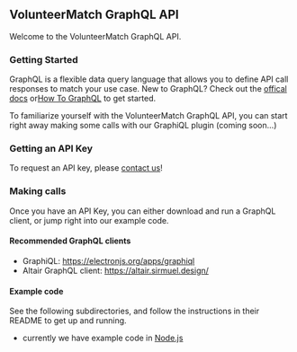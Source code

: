 ## VolunteerMatch GraphQL API
Welcome to the VolunteerMatch GraphQL API. 

### Getting Started
GraphQL is a flexible data query language that allows you to define API call responses to match your use case. New to GraphQL? Check out the [offical docs](http://graphql.org) or[How To GraphQL](https://www.howtographql.com) to get started.

To familiarize yourself with the VolunteerMatch GraphQL API, you can start right away making some calls with our GraphiQL plugin (coming soon...)

### Getting an API Key
To request an API key, please [contact us](https://solutions.volunteermatch.org/solutions/api)!

### Making calls
Once you have an API Key, you can either download and run a GraphQL client, or jump right into our example code.

#### Recommended GraphQL clients
* GraphiQL: https://electronjs.org/apps/graphiql
* Altair GraphQL client: https://altair.sirmuel.design/

#### Example code
See the following subdirectories, and follow the instructions in their README to get up and running.
* currently we have example code in [Node.js](https://github.com/volunteermatch/vm-contrib/edit/master/graphql/nodejs/)
